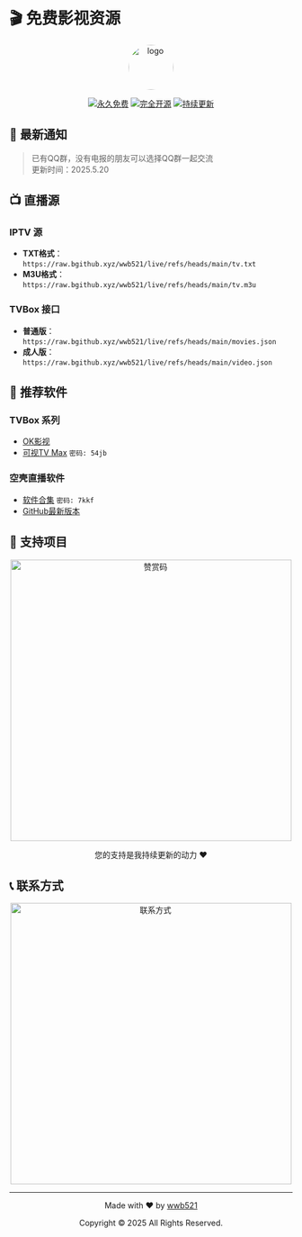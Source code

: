 # 🎬 免费影视资源

<div align="center">
  <img src="https://raw.githubusercontent.com/wwb521/live/refs/heads/main/ys.ico" alt="logo" width="80px" style="border-radius: 50%;"/>
  
  [![永久免费](https://img.shields.io/badge/永久-免费-brightgreen.svg)](https://github.com/wwb521/live)
  [![完全开源](https://img.shields.io/badge/完全-开源-orange.svg)](https://github.com/wwb521/live)
  [![持续更新](https://img.shields.io/badge/持续-更新-blue.svg)](https://github.com/wwb521/live)
</div>

## 📢 最新通知

> 已有QQ群，没有电报的朋友可以选择QQ群一起交流  
> 更新时间：2025.5.20

## 📺 直播源

### IPTV 源
- **TXT格式**：`https://raw.bgithub.xyz/wwb521/live/refs/heads/main/tv.txt`
- **M3U格式**：`https://raw.bgithub.xyz/wwb521/live/refs/heads/main/tv.m3u`

### TVBox 接口
- **普通版**：`https://raw.bgithub.xyz/wwb521/live/refs/heads/main/movies.json`
- **成人版**：`https://raw.bgithub.xyz/wwb521/live/refs/heads/main/video.json`

## 📱 推荐软件

### TVBox 系列
- [OK影视](https://github.com/FongMi/Release)
- [可视TV Max](https://wwc.lanzoub.com/b0es81t8j) `密码: 54jb`

### 空壳直播软件
- [软件合集](https://wwt.lanzouj.com/b00y2bymj) `密码: 7kkf`
- [GitHub最新版本](https://github.com/mytv-android/mytv-android/releases)

## 🤝 支持项目

<div align="center">
  <img src="https://raw.githubusercontent.com/wwb521/live/refs/heads/main/pay.jpeg" width="500px" alt="赞赏码"/>
  <p>您的支持是我持续更新的动力 ❤️</p>
</div>

## 📞 联系方式

<div align="center">
  <img src="https://raw.githubusercontent.com/wwb521/live/refs/heads/main/lx.png" width="500px" alt="联系方式"/>
</div>

---

<div align="center">
  <p>Made with ❤️ by <a href="https://github.com/wwb521">wwb521</a></p>
  <p>Copyright © 2025 All Rights Reserved.</p>
</div>

